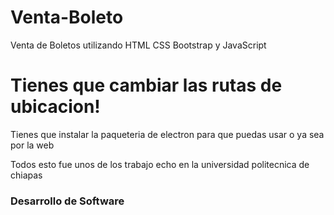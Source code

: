 # Venta-Boleto
Venta de Boletos utilizando HTML CSS Bootstrap y JavaScript 


<h1> Tienes que cambiar las rutas de ubicacion! </h1>


<p>Tienes que instalar la paqueteria de electron para que puedas usar o ya sea por la web</p>

<p>Todos esto fue unos de los trabajo echo en la universidad politecnica de chiapas</p>

<h3 style="" Color ="blue">Desarrollo de Software</h3>

